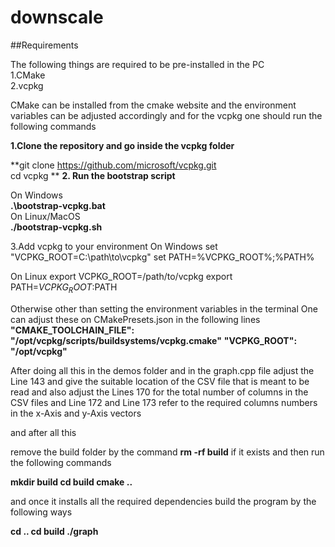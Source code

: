 # downscale

##Requirements 

The following things are required to be pre-installed in the PC\
1.CMake\
2.vcpkg

CMake can be installed from the cmake website and the environment variables can be adjusted accordingly and for the vcpkg one should run the following commands
 

**1.Clone the repository and go inside the vcpkg folder**

**git clone https://github.com/microsoft/vcpkg.git \
cd vcpkg
**
**2. Run the bootstrap script**

On Windows\
**.\bootstrap-vcpkg.bat**\
On Linux/MacOS\
**./bootstrap-vcpkg.sh**


3.Add vcpkg to your environment
On Windows
set "VCPKG_ROOT=C:\path\to\vcpkg"
set PATH=%VCPKG_ROOT%;%PATH%

On Linux
export VCPKG_ROOT=/path/to/vcpkg
export PATH=$VCPKG_ROOT:$PATH

Otherwise other than setting the environment variables in the terminal
One can adjust these on CMakePresets.json in the following lines
        **"CMAKE_TOOLCHAIN_FILE": "/opt/vcpkg/scripts/buildsystems/vcpkg.cmake"**
        **"VCPKG_ROOT": "/opt/vcpkg"**



After doing all this in the demos folder and in the graph.cpp file 
adjust the Line 143 and give the suitable location of the CSV file that is meant to be read
and also adjust the Lines 170 for the total number of columns in the CSV files
and Line 172 and Line 173 refer to the required columns numbers in the x-Axis and y-Axis vectors


and after all this

remove the build folder by the command
**rm -rf build** if it exists
and then run the following commands

**mkdir build
cd build
cmake ..**

and once it installs all the required dependencies
build the program by the following ways 

**cd ..
cd build
./graph**
